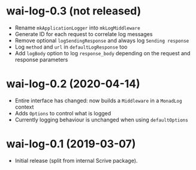 # wai-log-0.3 (not released)

* Rename `mkApplicationLogger` into `mkLogMiddleware`
* Generate ID for each request to correlate log messages
* Remove optional `logSendingResponse` and always log `Sending response`
* Log `method` and `url` in `defaultLogResponse` too
* Add `logBody` option to log `response_body` depending on the request and
  response parameters

# wai-log-0.2 (2020-04-14)

* Entire interface has changed: now builds a `Middleware` in a `MonadLog`
  context
* Adds `Options` to control what is logged
* Currently logging behaviour is unchanged when using `defaultOptions`

# wai-log-0.1 (2019-03-07)

* Initial release (split from internal Scrive package).

